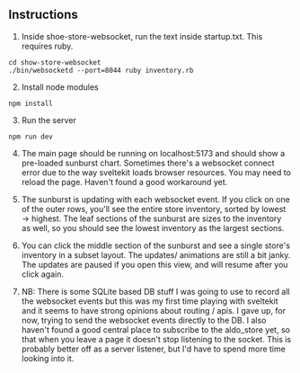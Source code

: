 

## Instructions

1. Inside shoe-store-websocket, run the text inside startup.txt. This requires ruby. 

```
cd show-store-websocket
./bin/websocketd --port=8044 ruby inventory.rb

```


2. Install node modules

```
npm install

```


3. Run the server

```
npm run dev

```


4. The main page should be running on localhost:5173 and should show a pre-loaded sunburst chart. Sometimes there's a websocket connect error due to the way sveltekit loads browser resources. You may need to reload the page. Haven't found a good workaround yet. 


5. The sunburst is updating with each websocket event. If you click on one of the outer rows, you'll see the entire store inventory, sorted by lowest -> highest. The leaf sections of the sunburst are sizes to the inventory as well, so you should see the lowest inventory as the largest sections. 

6. You can click the middle section of the sunburst and see a single store's inventory in a subset layout. The updates/ animations are still a bit janky. The updates are paused if you open this view, and will resume after you click again. 

7. NB: There is some SQLite based DB stuff I was going to use to record all the websocket events but this was my first time playing with sveltekit and it seems to have strong opinions about routing / apis. I gave up, for now, trying to send the websocket events directly to the DB. I also haven't found a good central place to 
subscribe to the aldo_store yet, so that when you leave a page it doesn't stop listening to the socket. This is probably better off as a server listener, but I'd have to spend more time looking into it. 









